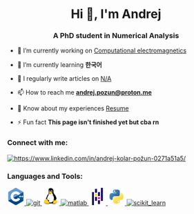 <h1 align="center">Hi 👋, I'm Andrej</h1>
<h3 align="center">A PhD student in Numerical Analysis</h3>

- 🔭 I’m currently working on [Computational electromagnetics](https://arxiv.org/abs/2303.11806)

- 🌱 I’m currently learning **한국어**

- 📝 I regularly write articles on [N/A](https://www.youtube.com/watch?v=dQw4w9WgXcQ)

- 📫 How to reach me **andrej.pozun@proton.me**

- 📄 Know about my experiences [Resume](https://www.youtube.com/watch?v=dQw4w9WgXcQ)

- ⚡ Fun fact **This page isn't finished yet but cba rn**

<h3 align="left">Connect with me:</h3>
<p align="left">
<a href="https://linkedin.com/in/https://www.linkedin.com/in/andrej-kolar-požun-0271a51a5/" target="blank"><img align="center" src="https://raw.githubusercontent.com/rahuldkjain/github-profile-readme-generator/master/src/images/icons/Social/linked-in-alt.svg" alt="https://www.linkedin.com/in/andrej-kolar-požun-0271a51a5/" height="30" width="40" /></a>
</p>

<h3 align="left">Languages and Tools:</h3>
<p align="left"> <a href="https://www.w3schools.com/cpp/" target="_blank" rel="noreferrer"> <img src="https://raw.githubusercontent.com/devicons/devicon/master/icons/cplusplus/cplusplus-original.svg" alt="cplusplus" width="40" height="40"/> </a> <a href="https://git-scm.com/" target="_blank" rel="noreferrer"> <img src="https://www.vectorlogo.zone/logos/git-scm/git-scm-icon.svg" alt="git" width="40" height="40"/> </a> <a href="https://www.linux.org/" target="_blank" rel="noreferrer"> <img src="https://raw.githubusercontent.com/devicons/devicon/master/icons/linux/linux-original.svg" alt="linux" width="40" height="40"/> </a> <a href="https://www.mathworks.com/" target="_blank" rel="noreferrer"> <img src="https://upload.wikimedia.org/wikipedia/commons/2/21/Matlab_Logo.png" alt="matlab" width="40" height="40"/> </a> <a href="https://pandas.pydata.org/" target="_blank" rel="noreferrer"> <img src="https://raw.githubusercontent.com/devicons/devicon/2ae2a900d2f041da66e950e4d48052658d850630/icons/pandas/pandas-original.svg" alt="pandas" width="40" height="40"/> </a> <a href="https://www.python.org" target="_blank" rel="noreferrer"> <img src="https://raw.githubusercontent.com/devicons/devicon/master/icons/python/python-original.svg" alt="python" width="40" height="40"/> </a> <a href="https://scikit-learn.org/" target="_blank" rel="noreferrer"> <img src="https://upload.wikimedia.org/wikipedia/commons/0/05/Scikit_learn_logo_small.svg" alt="scikit_learn" width="40" height="40"/> </a> </p>
